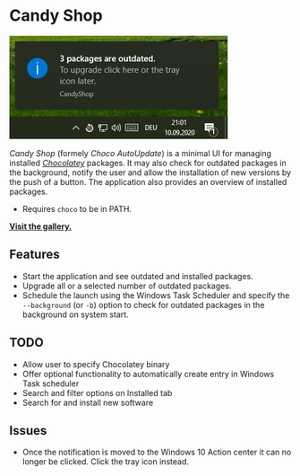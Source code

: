 # Candy Shop
![CandyShop Example](/docs/example.jpg)

_Candy Shop_ (formely _Choco AutoUpdate_) is a minimal UI for managing installed _[Chocolatey](https://chocolatey.org/)_ packages. It may also check for outdated packages in the background, notify the user and allow the installation of new versions by the push of a button. The application also provides an overview of installed packages.

* Requires `choco` to be in PATH.

__[Visit the gallery.](/docs/gallery.md)__

## Features
* Start the application and see outdated and installed packages.
* Upgrade all or a selected number of outdated packages.
* Schedule the launch using the Windows Task Scheduler and specify the `--background` (or `-b`) option to check for outdated packages in the background on system start.

## TODO
* Allow user to specify Chocolatey binary
* Offer optional functionality to automatically create entry in Windows Task scheduler
* Search and filter options on Installed tab
* Search for and install new software

## Issues
* Once the notification is moved to the Windows 10 Action center it can no longer be clicked. Click the tray icon instead.
